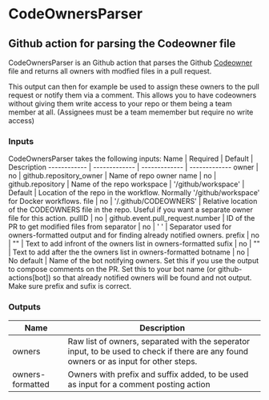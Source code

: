 # CodeOwnersParser
## Github action for parsing the Codeowner file
CodeOwnersParser is an Github action that parses the Github [Codeowner](https://docs.github.com/en/repositories/managing-your-repositorys-settings-and-features/customizing-your-repository/about-code-owners)
file and returns all owners with modfied files in a pull request.

This output can then for example be used to assign these owners to the pull request or notify them via a comment.
This allows you to have codeowners without giving them write access to your repo or them being a team member at all. (Assignees must be a team memember but require no write access)

### Inputs
CodeOwnersParser takes the following inputs:
Name | Required | Default | Description
------------ | ------------- | ------------- | -------------
owner | no | github.repository_owner | Name of repo owner
name | no | github.repository | Name of the repo
workspace | '/github/workspace' | Default | Location of the repo in the workflow. Normally '/github/workspace' for Docker workflows.
file | no | '/.github/CODEOWNERS' | Relative location of the CODEOWNERS file in the repo. Useful if you want a separate owner file for this action.
pullID | no | github.event.pull_request.number | ID of the PR to get modified files from
separator | no | ' ' | Separator used for owners-formatted output and for finding already notified owners.
prefix | no | "" | Text to add infront of the owners list in owners-formatted
sufix | no | "" | Text to add after the the owners list in owners-formatted
botname | no | No default | Name of the bot notifying owners. Set this if you use the output to compose comments on the PR. Set this to your bot name (or github-actions[bot]) so that already notified owners will be found and not output. Make sure prefix and sufix is correct.

### Outputs
Name | Description
------------ | -------------
owners | Raw list of owners, separated with the seperator input, to be used to check if there are any found owners or as input for other steps.
owners-formatted | Owners with prefix and suffix added, to be used as input for a comment posting action
